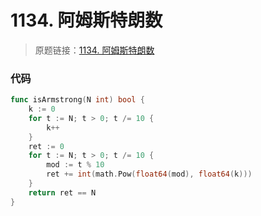 # 1134. 阿姆斯特朗数
> 原题链接：[1134. 阿姆斯特朗数](https://leetcode-cn.com/problems/armstrong-number/)
### 代码
```go
func isArmstrong(N int) bool {
	k := 0
	for t := N; t > 0; t /= 10 {
		k++
	}
	ret := 0
	for t := N; t > 0; t /= 10 {
		mod := t % 10
		ret += int(math.Pow(float64(mod), float64(k)))
	}
	return ret == N
}
```
